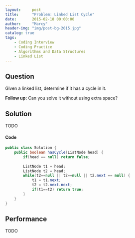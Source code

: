 ```yaml
---
layout:     post
title:      "Problem: Linked List Cycle"
date:       2015-02-18 00:00:00
author:     "Marcy"
header-img: "img/post-bg-2015.jpg"
catalog: true
tags:
    - Coding Interview
    - Coding Practice
    - Algorithms and Data Structures
    - Linked List
---
```


## Question

Given a linked list, determine if it has a cycle in it.

**Follow up:**
Can you solve it without using extra space?

## Solution
TODO

#### Code
```java
public class Solution {
    public boolean hasCycle(ListNode head) {
        if(head == null) return false;
        
        ListNode t1 = head;
        ListNode t2 = head;
        while(t2==null || t2==null || t2.next == null) {
            t1 = t1.next;
            t2 = t2.next.next;
            if(t1==t2) return true;
        }
    }
}
```

## Performance
TODO